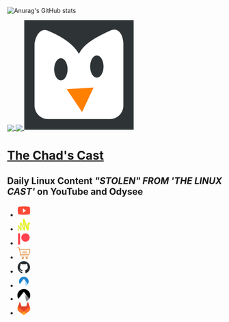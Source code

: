 ![Anurag's GitHub stats](https://github-readme-stats.vercel.app/api?username=slimtux&theme=radical&show_icons=true)



<a href="https://github.com/slimtux/github-readme-stats">
  <img align="center" src="https://github-readme-stats.vercel.app/api/top-langs/?username=slimtux&theme=vue&hide=roff,scss,VimScript,html,javascript&layout=donut"/>
</a>
<a href="https://github.com/slimtux/convoychat">
  <img align="center" src="https://github-readme-stats.vercel.app/api/top-langs/?username=slimtux&theme=flag-india&hide=roff,scss,VimScript,html" />
</a>


<!DOCTYPE html>
<html lang="en">

<head>
  <meta charset="utf-8">
  <meta name="viewport" content="width=device-width, initial-scale=1.0">
  <title>The Linux Test</title>
  <meta name="description" content="Daily Linux Content on YouTube and Odysee">
  <meta name="generator" content="Eleventy v1.0.2">
  <link rel="alternate" href="/feed/feed.xml" type="application/atom+xml" title="The Linux Cast">
  <link rel="alternate" href="/feed/feed.json" type="application/json" title="The Linux Cast">
  <link rel="shortcut icon" href="/img/favicon.png">
  <link rel="stylesheet" href="/css/style.css">
  <link rel="stylesheet" href="/css/tlc.css">
</head>

<body>
  <a href="/"><img src="/img/logo.png" alt="logo" class="logo"></a>
  <h1 class="header"><a href="/">The Chad's Cast</a></h1>
  <h2 class="subheader">Daily Linux Content <i>"STOLEN" FROM 'THE LINUX CAST'</i> on YouTube and Odysee</h2>
  <ul class="menu center">
    <li>
      <a href="https://youtube.com/@SlimTux" target="_blank"><img src="/img/youtube.png" title="Subscribe on YouTube"
          class="menu"></a>
    </li>
    <li>
      <a href="https://anchor.fm/@SlimTux" target="_blank"><img src="/img/anchor.png" title="Subscribe on Anchor"
          class="menu"></a>
    </li>
    <li>
      <a href="https://patreon.com/@SlimTux" target="_blank"><img src="/img/patreon.png" title="Support on Patreon"
          class="menu"></a>
    </li>
    <li>
      <a href="https://zaney.creator-spring.com/" target="_blank"><img src="/img/store.png" title="Shop in our store"
          class="menu"></a>
    </li>
    <li>
      <a href="https://github.com/SlimTux" target="_blank"><img src="/img/github.png" title="Find My Dotfiles"
          class="menu"></a>
    </li>
    <li>
      <a href="https://codeberg.org/SlimTux" target="_blank"><img src="/img/codeberg-blue.png" title="Find My Dotfiles"
          class="menu"></a>
    </li>
 <li>
      <a href="https://codeberg.org/SlimTux" target="_blank"><img src="/img/codeberg-black.png" title="Find My Dotfiles"
          class="menu"></a>
    </li>
    <li>
      <a href="https://gitlab.com/SlimTux1" target="_blank"><img src="/img/gitlab.png" title="Find My Dotfiles"
          class="menu"></a>
    </li>
  </ul>

  <main class="tmpl-home">
